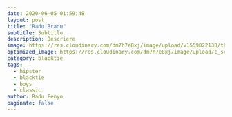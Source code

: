 ```yaml
---
date: 2020-06-05 01:59:48
layout: post
title: "Radu Bradu"
subtitle: Subtitlu
description: Descriere
image: https://res.cloudinary.com/dm7h7e8xj/image/upload/v1559822138/theme9_v273a9.jpg
optimized_image: https://res.cloudinary.com/dm7h7e8xj/image/upload/c_scale,w_380/v1559822138/theme9_v273a9.jpg
category: blacktie 
tags:
  - hipster
  - blacktie
  - boys
  - classic
author: Radu Fenyo
paginate: false
---
```

